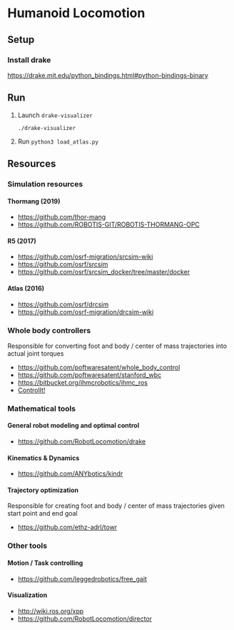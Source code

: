 # Humanoid Locomotion

## Setup

### Install drake
<https://drake.mit.edu/python_bindings.html#python-bindings-binary>

## Run
1. Launch `drake-visualizer`
   ```
   ./drake-visualizer
   ```
1. Run `python3 load_atlas.py`

## Resources

### Simulation resources

#### Thormang (2019)
- <https://github.com/thor-mang>
- <https://github.com/ROBOTIS-GIT/ROBOTIS-THORMANG-OPC>

#### R5 (2017)
- <https://github.com/osrf-migration/srcsim-wiki>
- <https://github.com/osrf/srcsim>
- <https://github.com/osrf/srcsim_docker/tree/master/docker>

#### Atlas (2016)
- <https://github.com/osrf/drcsim>
- <https://github.com/osrf-migration/drcsim-wiki>

### Whole body controllers
Responsible for converting foot and body / center of mass trajectories into actual joint torques
- <https://github.com/poftwaresatent/whole_body_control>
- <https://github.com/poftwaresatent/stanford_wbc>
- <https://bitbucket.org/ihmcrobotics/ihmc_ros>
- [ControlIt!](http://sites.utexas.edu/hcrl/files/2016/01/ijhr-2015.pdf)

### Mathematical tools
#### General robot modeling and optimal control
- <https://github.com/RobotLocomotion/drake>
#### Kinematics & Dynamics
- <https://github.com/ANYbotics/kindr>
#### Trajectory optimization
Responsible for creating foot and body / center of mass trajectories given start point and end goal
- <https://github.com/ethz-adrl/towr>

### Other tools
#### Motion / Task controlling
- <https://github.com/leggedrobotics/free_gait>

#### Visualization
- <http://wiki.ros.org/xpp>
- <https://github.com/RobotLocomotion/director>
